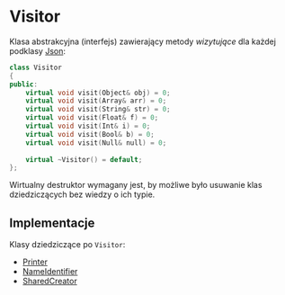 # Visitor

Klasa abstrakcyjna (interfejs) zawierający metody *wizytujące* dla każdej podklasy [Json](../JsonTypes/Json.md):

```cpp
class Visitor  
{  
public:  
    virtual void visit(Object& obj) = 0;  
    virtual void visit(Array& arr) = 0;  
    virtual void visit(String& str) = 0;  
    virtual void visit(Float& f) = 0;  
    virtual void visit(Int& i) = 0;  
    virtual void visit(Bool& b) = 0;  
    virtual void visit(Null& null) = 0;  
  
    virtual ~Visitor() = default;  
};
```

Wirtualny destruktor wymagany jest, by możliwe było usuwanie klas dziedziczących bez wiedzy o ich typie.

## Implementacje

Klasy dziedziczące po `Visitor`:

- [Printer](./Printer.md)
- [NameIdentifier](NameIdentifier.md)
- [SharedCreator](./SharedCreator.md)
